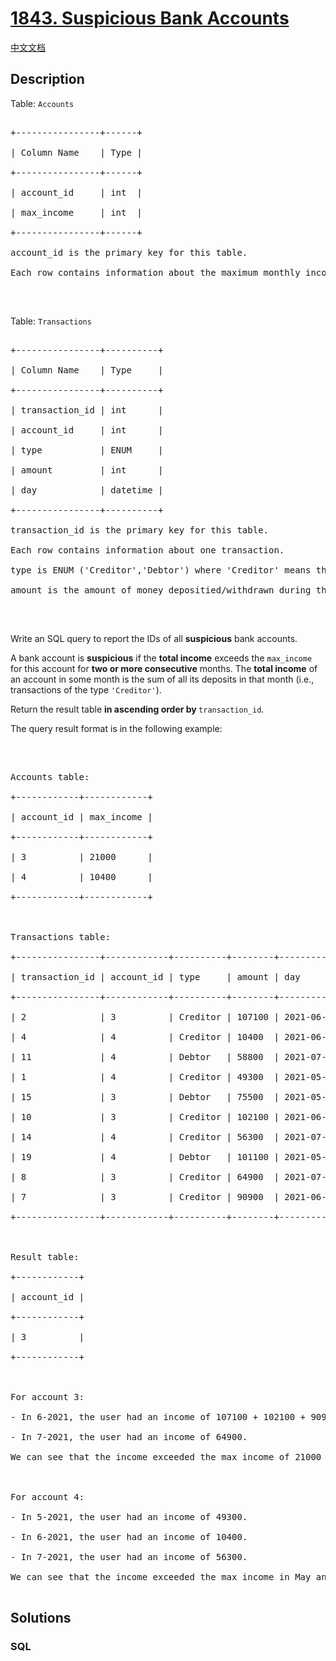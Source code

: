 # [1843. Suspicious Bank Accounts](https://leetcode.com/problems/suspicious-bank-accounts)

[中文文档](/solution/1800-1899/1843.Suspicious%20Bank%20Accounts/README.md)

## Description

<p>Table: <code>Accounts</code></p>



<pre>

+----------------+------+

| Column Name    | Type |

+----------------+------+

| account_id     | int  |

| max_income     | int  |

+----------------+------+

account_id is the primary key for this table.

Each row contains information about the maximum monthly income for one bank account.

</pre>



<p>&nbsp;</p>



<p>Table: <code>Transactions</code></p>



<pre>

+----------------+----------+

| Column Name    | Type     |

+----------------+----------+

| transaction_id | int      |

| account_id     | int      |

| type           | ENUM     |

| amount         | int      |

| day            | datetime |

+----------------+----------+

transaction_id is the primary key for this table.

Each row contains information about one transaction.

type is ENUM (&#39;Creditor&#39;,&#39;Debtor&#39;) where &#39;Creditor&#39; means the user deposited money into their account and &#39;Debtor&#39; means the user withdrew money from their account.

amount is the amount of money depositied/withdrawn during the transaction.

</pre>



<p>&nbsp;</p>



<p>Write an SQL query to report the IDs of all&nbsp;<strong>suspicious</strong> bank accounts.</p>



<p>A bank account is <strong>suspicious</strong> if the <strong>total income</strong> exceeds the <code>max_income</code> for this account for <strong>two or more consecutive</strong> months. The <strong>total income</strong> of an account in some month is the sum of all its deposits in that month (i.e., transactions of the type <code>&#39;Creditor&#39;</code>).</p>



<p>Return the result table <strong>in ascending order by </strong><code>transaction_id</code>.</p>



<p>The query result format is in the following example:</p>



<p>&nbsp;</p>



<pre>

Accounts table:

+------------+------------+

| account_id | max_income |

+------------+------------+

| 3          | 21000      |

| 4          | 10400      |

+------------+------------+



Transactions table:

+----------------+------------+----------+--------+---------------------+

| transaction_id | account_id | type     | amount | day                 |

+----------------+------------+----------+--------+---------------------+

| 2              | 3          | Creditor | 107100 | 2021-06-02 11:38:14 |

| 4              | 4          | Creditor | 10400  | 2021-06-20 12:39:18 |

| 11             | 4          | Debtor   | 58800  | 2021-07-23 12:41:55 |

| 1              | 4          | Creditor | 49300  | 2021-05-03 16:11:04 |

| 15             | 3          | Debtor   | 75500  | 2021-05-23 14:40:20 |

| 10             | 3          | Creditor | 102100 | 2021-06-15 10:37:16 |

| 14             | 4          | Creditor | 56300  | 2021-07-21 12:12:25 |

| 19             | 4          | Debtor   | 101100 | 2021-05-09 15:21:49 |

| 8              | 3          | Creditor | 64900  | 2021-07-26 15:09:56 |

| 7              | 3          | Creditor | 90900  | 2021-06-14 11:23:07 |

+----------------+------------+----------+--------+---------------------+



Result table:

+------------+

| account_id |

+------------+

| 3          |

+------------+



For account 3:

- In 6-2021, the user had an income of 107100 + 102100 + 90900 = 300100.

- In 7-2021, the user had an income of 64900.

We can see that the income exceeded the max income of 21000 for two consecutive months, so we include 3 in the result table.



For account 4:

- In 5-2021, the user had an income of 49300.

- In 6-2021, the user had an income of 10400.

- In 7-2021, the user had an income of 56300.

We can see that the income exceeded the max income in May and July, but not in June. Since the account did not exceed the max income for two consecutive months, we do not include it in the result table.

</pre>

## Solutions

<!-- tabs:start -->

### **SQL**

```sql

```

<!-- tabs:end -->

